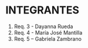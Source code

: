 # INTEGRANTES

1. Req. 3 - Dayanna Rueda
2. Req. 4 - María José Mantilla
3. Req. 5 – Gabriela Zambrano


